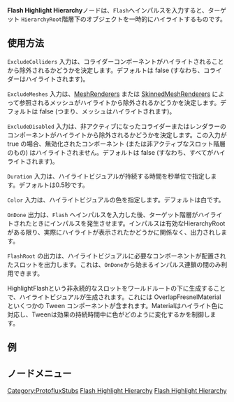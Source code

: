 <languages></languages>

**Flash Highlight
Hierarchy**ノードは、`Flash`へインパルスを入力すると、ターゲット
`HierarchyRoot`階層下のオブジェクトを一時的にハイライトするものです。

## 使用方法

`ExcludeColliders`
入力は、コライダーコンポーネントがハイライトされることから除外されるかどうかを決定します。デフォルトは
false (すなわち、コライダーはハイライトされます)。

`ExcludeMeshes`
入力は、[MeshRenderers](MeshRenderer_(Component) "wikilink") または
[SkinnedMeshRenderers](SkinnedMeshRenderer_(Component) "wikilink")
によって参照されるメッシュがハイライトから除外されるかどうかを決定します。デフォルトは
false (つまり、メッシュはハイライトされます)。

`ExcludeDisabled`
入力は、非アクティブになったコライダーまたはレンダラーのコンポーネントがハイライトから除外されるかどうかを決定します。この入力が
true の場合、無効化されたコンポーネント
(または非アクティブなスロット階層のもの)
はハイライトされません。デフォルトは false
(すなわち、すべてがハイライトされます)。

`Duration`
入力は、ハイライトビジュアルが持続する時間を秒単位で指定します。デフォルトは0.5秒です。

`Color`
入力は、ハイライトビジュアルの色を指定します。デフォルトは白です。

`OnDone` 出力は、`Flash`
へインパルスを入力した後、ターゲット階層がハイライトされたときにインパルスを発生させます。インパルスは有効な</code>HierarchyRoot</code>がある限り、実際にハイライトが表示されたかどうかに関係なく、出力されします。

`FlashRoot`
の出力は、ハイライトビジュアルに必要なコンポーネントが配置されたスロットを出力します。これは、`OnDone`から始まるインパルス連鎖の間のみ利用できます。

HighlightFlashという非永続的なスロットをワールドルートの下に生成することで、ハイライトビジュアルが生成されます。これには
OverlapFresnelMaterial といくつかの Tween<color>
コンポーネントが含まれます。Materialはハイライト色に対応し、Tweenは効果の持続時間中に色がどのように変化するかを制御します。

## 例

## ノードメニュー

[Category:ProtofluxStubs](Category:ProtofluxStubs "wikilink") [Flash
Highlight Hierarchy](Category:Protoflux{{#translation:}} "wikilink")
[Flash Highlight
Hierarchy](Category:Protoflux:Visualization{{#translation:}} "wikilink")